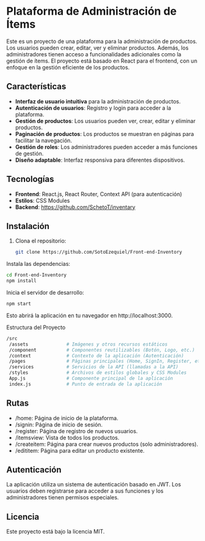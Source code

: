 # Plataforma de Administración de Ítems

Este es un proyecto de una plataforma para la administración de productos. Los usuarios pueden crear, editar, ver y eliminar productos. Además, los administradores tienen acceso a funcionalidades adicionales como la gestión de ítems. El proyecto está basado en React para el frontend, con un enfoque en la gestión eficiente de los productos.

## Características

- **Interfaz de usuario intuitiva** para la administración de productos.
- **Autenticación de usuarios**: Registro y login para acceder a la plataforma.
- **Gestión de productos**: Los usuarios pueden ver, crear, editar y eliminar productos.
- **Paginación de productos**: Los productos se muestran en páginas para facilitar la navegación.
- **Gestión de roles**: Los administradores pueden acceder a más funciones de gestión.
- **Diseño adaptable**: Interfaz responsiva para diferentes dispositivos.

## Tecnologías

- **Frontend**: React.js, React Router, Context API (para autenticación)
- **Estilos**: CSS Modules
- **Backend**: https://github.com/SchetoT/inventary

## Instalación

1. Clona el repositorio:

   ``` bash
   git clone https://github.com/SotoEzequiel/Front-end-Inventory

Instala las dependencias:

 ``` bash
cd Front-end-Inventory
npm install
 ```
Inicia el servidor de desarrollo:

 ``` bash
 npm start
 ```
Esto abrirá la aplicación en tu navegador en http://localhost:3000.

Estructura del Proyecto
 ``` bash
/src
  /assets              # Imágenes y otros recursos estáticos
  /component           # Componentes reutilizables (Botón, Logo, etc.)
  /context             # Contexto de la aplicación (Autenticación)
  /pages               # Páginas principales (Home, SignIn, Register, etc.)
  /services            # Servicios de la API (llamadas a la API)
  /styles              # Archivos de estilos globales y CSS Modules
  App.js               # Componente principal de la aplicación
  index.js             # Punto de entrada de la aplicación
 ```
## Rutas
- /home: Página de inicio de la plataforma.
- /signin: Página de inicio de sesión.
- /register: Página de registro de nuevos usuarios.
- /itemsview: Vista de todos los productos.
- /createitem: Página para crear nuevos productos (solo administradores).
- /edititem: Página para editar un producto existente.
## Autenticación
La aplicación utiliza un sistema de autenticación basado en JWT. Los usuarios deben registrarse para acceder a sus funciones y los administradores tienen permisos especiales.
## Licencia
Este proyecto está bajo la licencia MIT.
